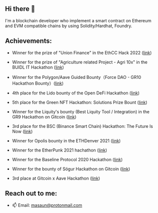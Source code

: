 ## Hi there 👋

I'm a blockchain developer who implement a smart contract on Ethereum and EVM compatible chains by using Solidity/Hardhat, Foundry.


## Achievements:

- Winner for the prize of "Union Finance" in the EthCC Hack 2022 ([link](https://devpost.com/software/social-impact-voucher))

- Winner for the prize of "Agriculture related Project - Agri 10x" in the BUIDL IT Hackathon ([link](https://devfolio.co/projects/tranche-lending-and-borrowing-for-agriculture-869e))

- Winner for the Polygon/Aave Guided Bounty（Force DAO - GR10 Hackathon Bounty）([link](https://blog.forcedao.com/force-dao-gr10-hackathon-bounty-results-74a34a8a45ff))

- 4th place for the Lido bounty of the Open DeFi Hackathon ([link](https://blog.lido.fi/lido-open-defi-hackathon-round-up/))

- 5th place for the Green NFT Hackathon: Solutions Prize Bount ([link](https://gitcoin.co/issue/GreenNFT/GreenNFTs/1/100025260))

- Winner for the Liquity's bounty (Best Liquity Tool / Integration) in the GR9 Hackathon on Gitcoin ([link](https://medium.com/liquity/liquity-gr9-hackathon-winners-f5566a30958f))

- 3rd place for the BSC (Binance Smart Chain) Hackathon: The Future Is Now ([link](https://gitcoin.co/issue/binancex/Grant-projects/17/100024656))

- Winner for Opolis bounty in the ETHDenver 2021 ([link](https://devfolio.co/projects/referral-system-for-dollarwork-rewards-0059))

- Winner for the EtherPunk 2021 hachathon ([link](https://devfolio.co/projects/a-liquidity-protocol-stake-delegation-contract-1232))

- Winner for the Baseline Protocol 2020 Hackathon ([link](https://gitcoin.co/issue/ethereum-oasis/baseline-roadmap/163/100024426))

- Winner for the bounty of Sögur Hackathon on Gitcoin ([link](https://link.medium.com/ZITCebrMNcb))

- 3rd place at Gitcoin x Aave Hackathon ([link](https://medium.com/aave/gitcoin-x-aave-hackathon-recap-f61d24af2cb))


## Reach out to me:

- 📫 Email: masaun@protonmail.com

<!--
**masaun/masaun** is a ✨ _special_ ✨ repository because its `README.md` (this file) appears on your GitHub profile.

Here are some ideas to get you started:

- 🔭 I’m currently working on ...
- 🌱 I’m currently learning ...
- 👯 I’m looking to collaborate on ...
- 🤔 I’m looking for help with ...
- 💬 Ask me about ...
- 📫 How to reach me: ...
- 😄 Pronouns: ...
- ⚡ Fun fact: ...
-->
